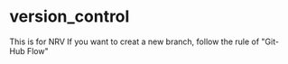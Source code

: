 # version_control
This is for NRV
If you want to creat a new branch, follow the rule of "Git-Hub Flow"
